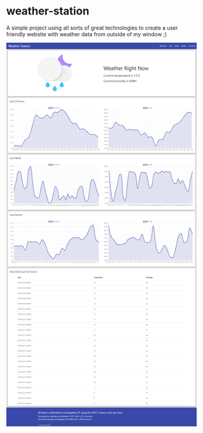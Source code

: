 # weather-station
A simple project using all sorts of great technologies to create a user friendly website with weather data from outside of my window ;)

![screenshot](https://github.com/DanielSima/weather-station/blob/master/screencapture-18-184-192-25-2019-05-06-18_39_30.png?raw=true)

